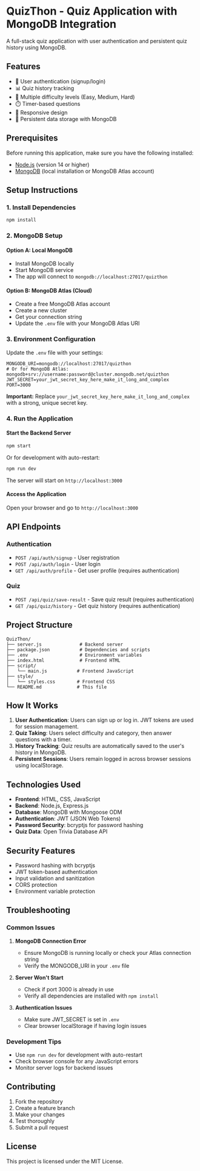 # QuizThon - Quiz Application with MongoDB Integration

A full-stack quiz application with user authentication and persistent quiz history using MongoDB.

## Features

- 🔐 User authentication (signup/login)
- 📊 Quiz history tracking
- 🎯 Multiple difficulty levels (Easy, Medium, Hard)
- ⏱️ Timer-based questions
- 📱 Responsive design
- 💾 Persistent data storage with MongoDB

## Prerequisites

Before running this application, make sure you have the following installed:

- [Node.js](https://nodejs.org/) (version 14 or higher)
- [MongoDB](https://www.mongodb.com/) (local installation or MongoDB Atlas account)

## Setup Instructions

### 1. Install Dependencies

```bash
npm install
```

### 2. MongoDB Setup

#### Option A: Local MongoDB
- Install MongoDB locally
- Start MongoDB service
- The app will connect to `mongodb://localhost:27017/quizthon`

#### Option B: MongoDB Atlas (Cloud)
- Create a free MongoDB Atlas account
- Create a new cluster
- Get your connection string
- Update the `.env` file with your MongoDB Atlas URI

### 3. Environment Configuration

Update the `.env` file with your settings:

```env
MONGODB_URI=mongodb://localhost:27017/quizthon
# Or for MongoDB Atlas: mongodb+srv://username:password@cluster.mongodb.net/quizthon
JWT_SECRET=your_jwt_secret_key_here_make_it_long_and_complex
PORT=3000
```

**Important:** Replace `your_jwt_secret_key_here_make_it_long_and_complex` with a strong, unique secret key.

### 4. Run the Application

#### Start the Backend Server
```bash
npm start
```

Or for development with auto-restart:
```bash
npm run dev
```

The server will start on `http://localhost:3000`

#### Access the Application
Open your browser and go to `http://localhost:3000`

## API Endpoints

### Authentication
- `POST /api/auth/signup` - User registration
- `POST /api/auth/login` - User login
- `GET /api/auth/profile` - Get user profile (requires authentication)

### Quiz
- `POST /api/quiz/save-result` - Save quiz result (requires authentication)
- `GET /api/quiz/history` - Get quiz history (requires authentication)

## Project Structure

```
QuizThon/
├── server.js              # Backend server
├── package.json           # Dependencies and scripts
├── .env                   # Environment variables
├── index.html             # Frontend HTML
├── script/
│   └── main.js           # Frontend JavaScript
├── style/
│   └── styles.css        # Frontend CSS
└── README.md             # This file
```

## How It Works

1. **User Authentication**: Users can sign up or log in. JWT tokens are used for session management.
2. **Quiz Taking**: Users select difficulty and category, then answer questions with a timer.
3. **History Tracking**: Quiz results are automatically saved to the user's history in MongoDB.
4. **Persistent Sessions**: Users remain logged in across browser sessions using localStorage.

## Technologies Used

- **Frontend**: HTML, CSS, JavaScript
- **Backend**: Node.js, Express.js
- **Database**: MongoDB with Mongoose ODM
- **Authentication**: JWT (JSON Web Tokens)
- **Password Security**: bcryptjs for password hashing
- **Quiz Data**: Open Trivia Database API

## Security Features

- Password hashing with bcryptjs
- JWT token-based authentication
- Input validation and sanitization
- CORS protection
- Environment variable protection

## Troubleshooting

### Common Issues

1. **MongoDB Connection Error**
   - Ensure MongoDB is running locally or check your Atlas connection string
   - Verify the MONGODB_URI in your `.env` file

2. **Server Won't Start**
   - Check if port 3000 is already in use
   - Verify all dependencies are installed with `npm install`

3. **Authentication Issues**
   - Make sure JWT_SECRET is set in `.env`
   - Clear browser localStorage if having login issues

### Development Tips

- Use `npm run dev` for development with auto-restart
- Check browser console for any JavaScript errors
- Monitor server logs for backend issues

## Contributing

1. Fork the repository
2. Create a feature branch
3. Make your changes
4. Test thoroughly
5. Submit a pull request

## License

This project is licensed under the MIT License.
